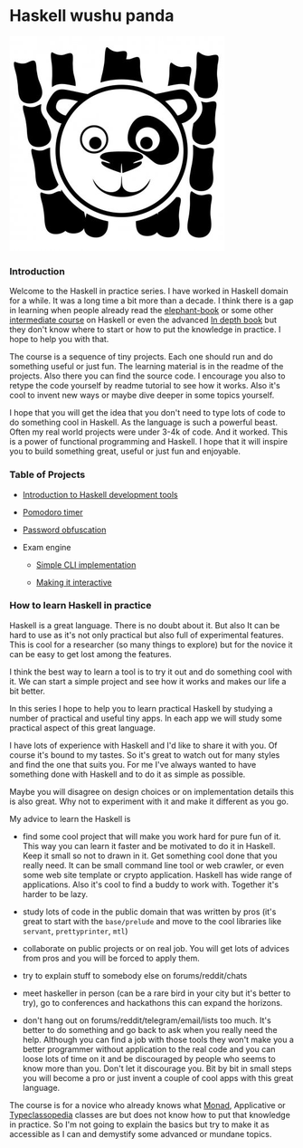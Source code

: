 # Haskell wushu panda

![Panda pic](https://github.com/anton-k/haskell-wushu-panda/blob/main/img/main-panda-logo.jpg)

### Introduction

Welcome to the Haskell in practice series. 
I have worked in Haskell domain for a while. It was a long time a bit more than a decade. 
I think there is a gap in learning when people already read the [elephant-book](https://www.amazon.com/Learn-You-Haskell-Great-Good/dp/1593272839) 
or some other [intermediate course](https://www.goodreads.com/book/show/25587599-haskell-programming-from-first-principles) on Haskell 
or even the advanced [In depth book](https://www.manning.com/books/haskell-in-depth) but they don't know where to start
or how to put the knowledge in practice. I hope to help you with that.

The course is a sequence of tiny projects. Each one should run and do something 
useful or just fun. The learning material is in the readme of the projects.
Also there you can find the source code. I encourage you also to retype
the code yourself by readme tutorial to see how it works. Also it's cool to invent new ways 
or maybe dive deeper in some topics yourself.

I hope that you will get the idea that you don't need to type lots of code
to do something cool in Haskell. As the language is such a powerful beast. 
Often my real world projects were under 3-4k of code. And it worked. 
This is a power of functional programming and Haskell. I hope that it will inspire you 
to build something great, useful or just fun and enjoyable.

### Table of Projects

* [Introduction to Haskell development tools](https://github.com/anton-k/haskell-wushu-panda/blob/main/00-build-tools/README.md)

* [Pomodoro timer](https://github.com/anton-k/haskell-wushu-panda/blob/main/01-pomodoro/README.md)

* [Password obfuscation](https://github.com/anton-k/haskell-wushu-panda/blob/main/02-password-obfuscator/README.md)

* Exam engine 
    * [Simple CLI implementation](https://github.com/anton-k/haskell-wushu-panda/blob/main/03-exams/01-exams-simple/README.md)

    * [Making it interactive](https://github.com/anton-k/haskell-wushu-panda/blob/main/03-exams/02-exams-interactive/README.md)

<!---
Wish list of projects:

* Graphics (generative art)

* Oberheim synthesizer emulator (working with audio)

* Memo app
    * In memory implementation

    * DB implementation

* Compiler

    * Lambda calculus language

    * Wrapping to EDSL

    * Parser

    * Type-checker 

    * REPL

    * Compiler

* Toy Blockchain
    
* Web site to manage finances

    * Server (servant)

    * Frontend (reflex/obelisk)

* Boring chapter. ByteString/Text/JSON/whatever conversions

* Hard chapter. Hunting for memory leaks

* Concurrency task. (maybe flow lib revival)

* ig/fb terminal chat over API

* Linux audio configurator

* Web crawler

* Dive into NIX

* Android app??? obelisk

--->

<!---
## Interviews
--->

### How to learn Haskell in practice

Haskell is a great language. There is no doubt about it. But also 
It can be hard to use as it's not only practical but also full of experimental features.
This is cool for a researcher (so many things to explore) but for the novice
it can be easy to get lost among the features.

I think the best way to learn a tool is to try it out and do something cool with it.
We can start a simple project and see how it works and makes our life a bit better.

In this series I hope to help you to learn practical Haskell by studying a 
number of practical and useful tiny apps. In each app we will study some 
practical aspect of this great language.

I have lots of experience with Haskell and I'd like to share it with you.
Of course it's bound to my tastes. So it's great to watch out for many styles
and find the one that suits you. For me I've always wanted to have something 
done with Haskell and to do it as simple as possible.

Maybe you will disagree on design choices or on implementation details this 
is also great. Why not to experiment with it and make it different as you go.

My advice to learn the Haskell is 

* find some cool project that will make you work hard
   for pure fun of it. This way you can learn it faster and be motivated to do it in Haskell.
   Keep it small so not to drawn in it. Get something cool done that you really need.
   It can be small command line tool or web crawler, or even some web site template
   or crypto application. Haskell has wide range of applications.
   Also it's cool to find a buddy to work with. Together it's harder to be lazy.

* study lots of code in the public domain 
   that was written by pros (it's great to start with the `base/prelude` and move
   to the cool libraries like `servant`, `prettyprinter`, `mtl`) 

* collaborate on public projects or on real job. You will get lots of advices from pros and 
  you will be forced to apply them.

* try to explain stuff to somebody else on forums/reddit/chats

* meet haskeller in person (can be a rare bird in your city but it's better to try), 
    go to conferences and hackathons this can expand the horizons.

* don't hang out on forums/reddit/telegram/email/lists too much. 
  It's better to do something and go back to ask
  when you really need the help. Although you can find a job with those tools
  they won't make you a better programmer without application to the real code
  and you can loose lots of time on it and be discouraged by people who seems to know more than you.
  Don't let it discourage you. Bit by bit in small steps you will become a pro
  or just invent a couple of cool apps with this great language.

The course is for a novice who already knows what [Monad](https://github.com/anton-k/monads-for-drummers), Applicative or [Typeclassopedia](https://wiki.haskell.org/Typeclassopedia)
classes are but does not know how to put that knowledge in practice. 
So I'm not going to explain the basics but try to make it as accessible as I can
and demystify some advanced or mundane topics.


